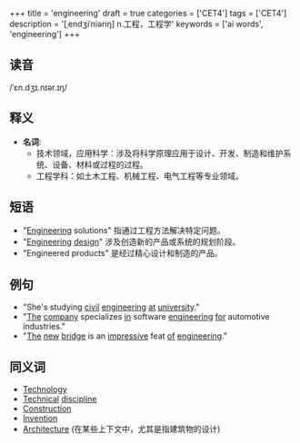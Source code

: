 +++
title = 'engineering'
draft = true
categories = ['CET4']
tags = ['CET4']
description = '[ˌendʒiˈniəriŋ] n.工程，工程学'
keywords = ['ai words', 'engineering']
+++

## 读音
/ˈɛn.dʒɪ.nɪər.ɪŋ/

## 释义
- **名词**:
    - 技术领域，应用科学：涉及将科学原理应用于设计、开发、制造和维护系统、设备、材料或过程的过程。
    - 工程学科：如土木工程、机械工程、电气工程等专业领域。

## 短语
- "[Engineering](/post/engineering/) solutions" 指通过工程方法解决特定问题。
- "[Engineering](/post/engineering/) [design](/post/design/)" 涉及创造新的产品或系统的规划阶段。
- "Engineered products" 是经过精心设计和制造的产品。

## 例句
- "She's studying [civil](/post/civil/) [engineering](/post/engineering/) [at](/post/at/) [university](/post/university/)."
- "[The](/post/the/) [company](/post/company/) specializes [in](/post/in/) software [engineering](/post/engineering/) [for](/post/for/) automotive industries."
- "[The](/post/the/) [new](/post/new/) [bridge](/post/bridge/) is an [impressive](/post/impressive/) feat [of](/post/of/) [engineering](/post/engineering/)."

## 同义词
- [Technology](/post/technology/)
- [Technical](/post/technical/) [discipline](/post/discipline/)
- [Construction](/post/construction/)
- [Invention](/post/invention/)
- [Architecture](/post/architecture/) (在某些上下文中，尤其是指建筑物的设计)
